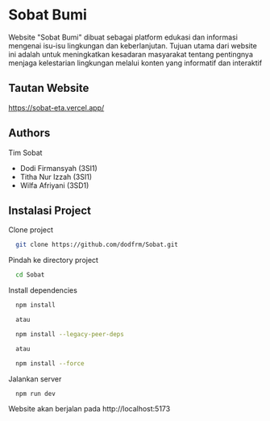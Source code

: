 # Sobat Bumi

Website "Sobat Bumi" dibuat sebagai platform edukasi dan informasi mengenai isu-isu lingkungan dan keberlanjutan. Tujuan utama dari website ini adalah untuk meningkatkan kesadaran masyarakat tentang pentingnya menjaga kelestarian lingkungan melalui konten yang informatif dan interaktif

## Tautan Website

https://sobat-eta.vercel.app/

## Authors
 Tim Sobat
- Dodi Firmansyah (3SI1)
- Titha Nur Izzah (3SI1)
- Wilfa Afriyani (3SD1)

## Instalasi Project

Clone project

```bash
  git clone https://github.com/dodfrm/Sobat.git
```

Pindah ke directory project

```bash
  cd Sobat
```

Install dependencies

```bash
  npm install

  atau

  npm install --legacy-peer-deps

  atau

  npm install --force
```

Jalankan server

```bash
  npm run dev
```
Website akan berjalan pada http://localhost:5173
